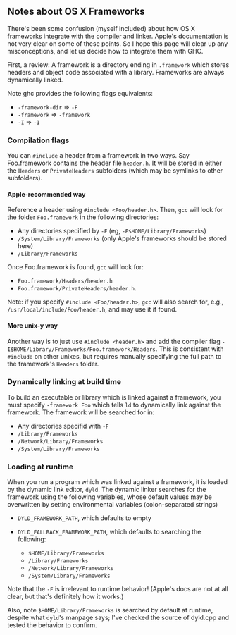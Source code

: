 ## Notes about OS X Frameworks



There's been some confusion  (myself included) about how OS X frameworks integrate with the compiler and linker.  Apple's documentation is not very clear on some of these points.  So I hope this page will clear up any misconceptions, and let us decide how to integrate them with GHC.



First, a review: A framework is a directory ending in `.framework` which stores headers and object code associated with a library.  Frameworks are always dynamically linked.



Note ghc provides the following flags equivalents:


- `-framework-dir` =\> `-F`
- `-framework` =\> `-framework`
- `-I` =\> `-I`

### Compilation flags



You can `#include` a header from a framework in two ways.  Say Foo.framework contains the header file `header.h`.  It will be stored in either the `Headers` or `PrivateHeaders`
subfolders (which may be symlinks to other subfolders).


#### Apple-recommended way



Reference a header using `#include <Foo/header.h>`.  Then, `gcc` will look for the folder `Foo.framework` in the following directories:


- Any directories specified by `-F` (eg, `-F$HOME/Library/Frameworks`)
- `/System/Library/Frameworks` (only Apple's frameworks should be stored here)
- `/Library/Frameworks`  


Once Foo.framework is found, `gcc` will look for:


- `Foo.framework/Headers/header.h`
- `Foo.framework/PrivateHeaders/header.h`.


Note: if you specify `#include <Foo/header.h>`, `gcc` will also search for, e.g.,  `/usr/local/include/Foo/header.h`, and may use it if found.


#### More unix-y way



Another way is to just use `#include <header.h>` and add the compiler flag `-I$HOME/Library/Frameworks/Foo.framework/Headers`.  This is consistent with `#include` on other unixes, but requires manually
specifying the full path to the framework's `Headers` folder.  


### Dynamically linking at build time



To build an executable or library which is linked against a framework, you must specify `-framework Foo` which tells `ld` to dynamically link against the framework.  The framework
will be searched for in:


- Any directories specifid with `-F`
- `/Library/Frameworks`
- `/Network/Library/Frameworks`
- `/System/Library/Frameworks`

### Loading at runtime



When you run a program which was linked against a framework, it is loaded by the dynamic link editor, `dyld`.  The dynamic linker searches for the framework using the following
variables, whose default values may be overwritten by setting environmental variables (colon-separated strings)


- `DYLD_FRAMEWORK_PATH`, which defaults to empty
- `DYLD_FALLBACK_FRAMEWORK_PATH`, which defaults to searching the following:

  - `$HOME/Library/Frameworks`
  - `/Library/Frameworks`
  - `/Network/Library/Frameworks`
  - `/System/Library/Frameworks`


Note that the `-F` is irrelevant to runtime behavior! (Apple's docs are not at all clear, but that's definitely how it works.)



Also, note `$HOME/Library/Frameworks` is searched by default at runtime, despite what `dyld`'s manpage says; I've checked the source of dyld.cpp and tested the behavior to confirm.



